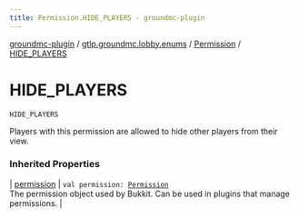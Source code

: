 ```yaml
---
title: Permission.HIDE_PLAYERS - groundmc-plugin
---
```


[groundmc-plugin](../../index.html) / [gtlp.groundmc.lobby.enums](../index.html) / [Permission](index.html) / [HIDE_PLAYERS](.)

# HIDE_PLAYERS

`HIDE_PLAYERS`

Players with this permission are allowed to hide other players from their view.

### Inherited Properties

| [permission](permission.html) | `val permission: `[`Permission`](https://hub.spigotmc.org/javadocs/spigot/org/bukkit/permissions/Permission.html)<br>The permission object used by Bukkit. Can be used in plugins that manage permissions. |

